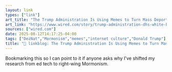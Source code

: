 ```yaml
---
layout: link
types: ["link"]
art_title: "The Trump Administration Is Using Memes to Turn Mass Deportation Into One Big Joke"
art_link: "https://www.wired.com/story/trump-administration-dhs-white-house-deportations-meme/"
sources: ["wired.com"]
date: 2025-08-12T14:17:25-04:00
tags: ["DezNat","Mormonism","memes","internet culture","Donald Trump"]
title: "🔗 linkblog: The Trump Administration Is Using Memes to Turn Mass Deportation Into One Big Joke"
---
```

Bookmarking this so I can point to it if anyone asks why I've shifted my research from ed tech to right-wing Mormonism.